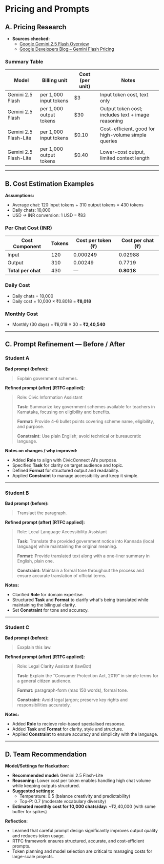 # Pricing and Prompts

## A. Pricing Research

- **Sources checked:**
    - [Google Gemini 2.5 Flash Overview](https://cloud.google.com/vertex-ai/generative-ai/docs/models/gemini/2-5-flash)
    - [Google Developers Blog – Gemini Flash Pricing](https://developers.googleblog.com/en/introducing-gemini-2-5-flash-image)

### Summary Table

| Model | Billing unit | Cost (per unit) | Notes |
| --- | --- | --- | --- |
| Gemini 2.5 Flash | per 1,000 input tokens | $3 | Input token cost, text only |
| Gemini 2.5 Flash | per 1,000 output tokens | $30 | Output token cost; includes text + image reasoning |
| Gemini 2.5 Flash-Lite | per 1,000 input tokens | $0.10 | Cost-efficient, good for high-volume simple queries |
| Gemini 2.5 Flash-Lite | per 1,000 output tokens | $0.40 | Lower-cost output, limited context length |

---

## B. Cost Estimation Examples

**Assumptions:**

- Average chat: 120 input tokens + 310 output tokens = 430 tokens
- Daily chats: 10,000
- USD → INR conversion: 1 USD = ₹83

### Per Chat Cost (INR)

| Cost Component | Tokens | Cost per token (₹) | Cost per chat (₹) |
| --- | --- | --- | --- |
| Input | 120 | 0.000249 | 0.02988 |
| Output | 310 | 0.00249 | 0.7719 |
| **Total per chat** | 430 | — | **0.8018** |

### Daily Cost

- Daily chats = 10,000
- Daily cost = 10,000 × ₹0.8018 = **₹8,018**

### Monthly Cost

- Monthly (30 days) = ₹8,018 × 30 = **₹2,40,540**

---

## C. Prompt Refinement — Before / After

### Student A

**Bad prompt (before):**

> Explain government schemes.
> 

**Refined prompt (after) [RTFC applied]:**

> Role: Civic Information Assistant
> 
> 
> **Task:** Summarize key government schemes available for teachers in Karnataka, focusing on eligibility and benefits.
> 
> **Format:** Provide 4–6 bullet points covering scheme name, eligibility, and purpose.
> 
> **Constraint:** Use plain English; avoid technical or bureaucratic language.

**Notes on changes / why improved:**

- Added **Role** to align with CivicConnect AI’s purpose.
- Specified **Task** for clarity on target audience and topic.
- Defined **Format** for structured output and readability.
- Applied **Constraint** to manage accessibility and keep it simple.

---

### Student B

**Bad prompt (before):**

> Translaet the paragraph.
> 

**Refined prompt (after) [RTFC applied]:**

> Role: Local Language Accessibility Assistant
> 
> 
> **Task:** Translate the provided government notice into Kannada (local language) while maintaining the original meaning.
> 
> **Format:** Provide translated text along with a one-liner summary in English, plain one.
> 
> **Constraint:** Maintain a formal tone throughout the process and ensure accurate translation of official terms.
> 

**Notes:**

- Clarified **Role** for domain expertise.
- Structured **Task** and **Format** to clarify what's being translated while maintaining the bilingual clarity.
- Set **Constraint** for tone and accuracy.

---

### Student C

**Bad prompt (before):**

> Exxplain this law.
> 

**Refined prompt (after) [RTFC applied]:**

> Role: Legal Clarity Assistant (lawBot)
> 
> 
> **Task:** Explain the “Consumer Protection Act, 2019” in simple terms for a general citizen audience.
> 
> **Format:** paragraph-form (max 150 words), formal tone.
> 
> **Constraint:** Avoid legal jargon; preserve key rights and responsibilities accurately.
> 

**Notes:**

- Added **Role** to recieve role-based specialised response.
- Added **Task** and **Format** for clarity, style and structure.
- Applied **Constraint** to ensure accuracy and simplicity with the language.

---

## D. Team Recommendation

**Model/Settings for Hackathon:**

- **Recommended model:** Gemini 2.5 Flash-Lite
- **Reasoning:** Lower cost per token enables handling high chat volume while keeping outputs structured.
- **Suggested settings:**
    - Temperature: 0.5 (balance creativity and predictability)
    - Top-P: 0.7 (moderate vocabulary diversity)
- **Estimated monthly cost for 10,000 chats/day:** ~₹2,40,000 (with some buffer for spikes)

**Reflection:**

- Learned that careful prompt design significantly improves output quality and reduces token usage.
- RTFC framework ensures structured, accurate, and cost-efficient prompts.
- Token planning and model selection are critical to managing costs for large-scale projects.
